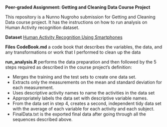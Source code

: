 **Peer-graded Assignment: Getting and Cleaning Data Course Project**

This repository is a Nunno Nugroho submission for Getting and Cleaning Data course project. It has the instructions on how to run analysis on Human Activity recognition dataset.

**Dataset**
[Human Activity Recognition Using Smartphones](http://archive.ics.uci.edu/ml/datasets/Human+Activity+Recognition+Using+Smartphones)

**Files**
**CodeBook.md** a code book that describes the variables, the data, and any transformations or work that I performed to clean up the data

**run_analysis.R** performs the data preparation and then followed by the 5 steps required as described in the course project’s definition:
* Merges the training and the test sets to create one data set.
* Extracts only the measurements on the mean and standard deviation for each measurement.
* Uses descriptive activity names to name the activities in the data set
* Appropriately labels the data set with descriptive variable names.
* From the data set in step 4, creates a second, independent tidy data set with the average of each variable for each activity and each subject.
* FinalData.txt is the exported final data after going through all the sequences described above.
